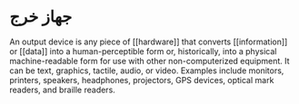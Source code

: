 # جهاز خرج

An output device is any piece of [[hardware]] that converts [[information]] or [[data]] into a human-perceptible form or, historically, into a physical machine-readable form for use with other non-computerized equipment. It can be text, graphics, tactile, audio, or video. Examples include monitors, printers, speakers, headphones, projectors, GPS devices, optical mark readers, and braille readers.

